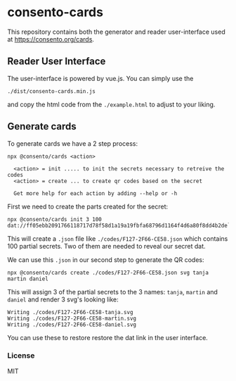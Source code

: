 # consento-cards

This repository contains both the generator and reader user-interface used at https://consento.org/cards.

## Reader User Interface

The user-interface is powered by vue.js. You can simply use the

`./dist/consento-cards.min.js`

and copy the html code from the `./example.html` to adjust to your liking.


## Generate cards

To generate cards we have a 2 step process:

```
npx @consento/cards <action>

  <action> = init ..... to init the secrets necessary to retreive the codes
  <action> = create ... to create qr codes based on the secret
  
  Get more help for each action by adding --help or -h
```

First we need to create the parts created for the secret:

```
npx @consento/cards init 3 100 dat://ff05ebb2091766118717d78f58d1a19a19fbfa68796d1164f4d6a80f8dd4b2de`
```
 
This will create a `.json` file like `./codes/F127-2F66-CE58.json` which contains 100 partial secrets. Two of them
are needed to reveal our secret dat.

We can use this `.json` in our second step to generate the QR codes:

```
npx @consento/cards create ./codes/F127-2F66-CE58.json svg tanja martin daniel
```

This will assign 3 of the partial secrets to the 3 names: `tanja`, `martin` and `daniel` and
render 3 svg's looking like:

```
Writing ./codes/F127-2F66-CE58-tanja.svg
Writing ./codes/F127-2F66-CE58-martin.svg
Writing ./codes/F127-2F66-CE58-daniel.svg
```

You can use these to restore restore the dat link in the user interface.

### License

MIT
